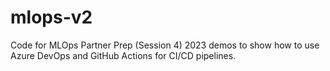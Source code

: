 # mlops-v2
Code for MLOps Partner Prep (Session 4) 2023 demos to show how to use Azure DevOps and GitHub Actions for CI/CD pipelines.
